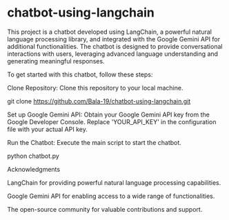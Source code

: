 ﻿# chatbot-using-langchain
This project is a chatbot developed using LangChain, a powerful natural language processing library, and integrated with the Google Gemini API for additional functionalities. The chatbot is designed to provide conversational interactions with users, leveraging advanced language understanding and generating meaningful responses.

To get started with this chatbot, follow these steps:

Clone Repository: Clone this repository to your local machine.

git clone https://github.com/Bala-19/chatbot-using-langchain.git

Set up Google Gemini API: Obtain your Google Gemini API key from the Google Developer Console. Replace 'YOUR_API_KEY' in the configuration file with your actual API key.

Run the Chatbot: Execute the main script to start the chatbot.

python chatbot.py


Acknowledgments

LangChain for providing powerful natural language processing capabilities.

Google Gemini API for enabling access to a wide range of functionalities.

The open-source community for valuable contributions and support.
